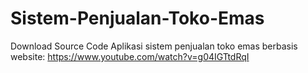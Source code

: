 # Sistem-Penjualan-Toko-Emas
Download Source Code Aplikasi sistem penjualan toko emas berbasis website: https://www.youtube.com/watch?v=g04IGTtdRqI
